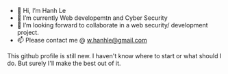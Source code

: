 - 👋 Hi, I’m Hanh Le
- 🌱 I’m currently Web developemtn and Cyber Security
- 💞️ I’m looking forward to collaborate in a web security/ development project.
- 📫 Please contact me @ w.hanhle@gmail.com

This github profile is still new. I haven't know where to start or what should I do. But surely I'll make the best out of it.




<!---
hanhzp/hanhzp is a ✨ special ✨ repository because its `README.md` (this file) appears on your GitHub profile.
You can click the Preview link to take a look at your changes.
--->
